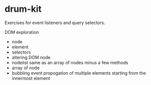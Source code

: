 # drum-kit
Exercises for event listeners and query selectors.

DOM exploration
- node
- element
- selectors
- altering DOM node
- nodelist
    same as an array of nodes minus a few methods
- array of node
- bubbling
    event propogation of multiple elements starting from the innermost element
